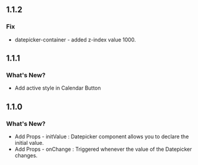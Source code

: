 ## 1.1.2

### Fix

- datepicker-container - added z-index value 1000.

## 1.1.1

### What's New?

- Add active style in Calendar Button

## 1.1.0

### What's New?

- Add Props - initValue : Datepicker component allows you to declare the initial value.
- Add Props - onChange : Triggered whenever the value of the Datepicker changes.
